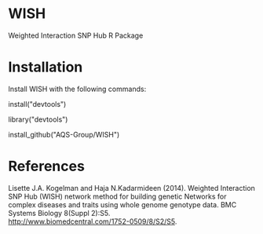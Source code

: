 # WISH

Weighted Interaction SNP Hub R Package

# Installation

Install WISH with the following commands:

install("devtools")

library("devtools")

install_github("AQS-Group/WISH")

# References

Lisette J.A. Kogelman and Haja N.Kadarmideen (2014). 
Weighted Interaction SNP Hub (WISH) network method for building genetic 
Networks for complex diseases and traits using whole genome genotype data. 
BMC Systems Biology 8(Suppl 2):S5.  
http://www.biomedcentral.com/1752-0509/8/S2/S5.